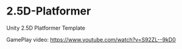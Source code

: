 # 2.5D-Platformer
Unity 2.5D Platformer Template 

GamePlay video: https://www.youtube.com/watch?v=S92ZL--9kD0
